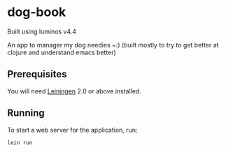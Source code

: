 # dog-book

Built using luminos v4.4

An app to manager my dog needies ~:)
(built mostly to try to get better at clojure and understand emacs better)

## Prerequisites

You will need [Leiningen][1] 2.0 or above installed.

[1]: https://github.com/technomancy/leiningen

## Running

To start a web server for the application, run:

    lein run 

